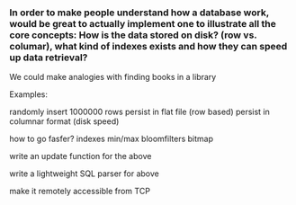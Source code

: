 ### In order to make people understand how a database work, would be great to actually implement one to illustrate all the core concepts: How is the data stored on disk? (row vs. columar), what kind of indexes exists and how they can speed up data retrieval?

We could make analogies with finding books in a library

Examples:

randomly insert 1000000 rows
persist in flat file (row based)
persist in columnar format (disk speed)

how to go fasfer?
indexes
min/max
bloomfilters
bitmap

write an update function for the above

write a lightweight SQL parser for above

make it remotely accessible from TCP